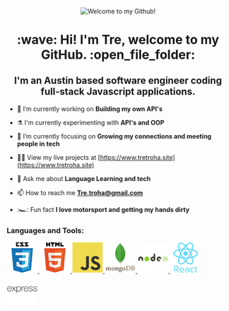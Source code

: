 <div align="center"><img src="[https://i.ibb.co/JvMNfPk/gnome-gif](https://www.google.com/url?sa=i&url=https%3A%2F%2Fgiphy.com%2Fexplore%2Fdrift-brothers&psig=AOvVaw0TjHahZh4YJgtVBUGXLPjU&ust=1667530196675000&source=images&cd=vfe&ved=0CAsQjRxqFwoTCKjgqZyAkfsCFQAAAAAdAAAAABAQ).gif" alt="Welcome to my Github!" align="center"></div>

<h1 align="center">:wave:  Hi! I'm Tre, welcome to my GitHub.  :open_file_folder:</h1>
<h2 align="center">I'm an Austin based software engineer coding full-stack Javascript applications.</h3>



- :construction: I’m currently working on **Building my own API's**

- :alembic: I'm currently experimenting with **API's and OOP**

- :dart: I’m currently focusing on **Growing my connections and meeting people in tech**

- :man_technologist: View my live projects at [https://www.tretroha.site](https://www.tretroha.site)

- 💬 Ask me about **Language Learning and tech**

- 📫 How to reach me **Tre.troha@gmail.com**

- :🏎️: Fun fact **I love motorsport and getting my hands dirty**

<h3 align="left">Languages and Tools:</h3>
<p align="left"> <a href="https://www.w3schools.com/css/" target="_blank"> <img src="https://raw.githubusercontent.com/devicons/devicon/master/icons/css3/css3-original-wordmark.svg" alt="css3" width="70" height="70"/> </a> <a href="https://www.w3.org/html/" target="_blank"> <img src="https://raw.githubusercontent.com/devicons/devicon/master/icons/html5/html5-original-wordmark.svg" alt="html5" width="70" height="70"/> </a> <a href="https://developer.mozilla.org/en-US/docs/Web/JavaScript" target="_blank"> <img src="https://raw.githubusercontent.com/devicons/devicon/master/icons/javascript/javascript-original.svg" alt="javascript" width="70" height="70"/> </a> <a href="https://www.mongodb.com/" target="_blank"> <img src="https://raw.githubusercontent.com/devicons/devicon/master/icons/mongodb/mongodb-original-wordmark.svg" alt="mongodb" width="70" height="70"/> </a> <a href="https://nodejs.org" target="_blank"> <img src="https://raw.githubusercontent.com/devicons/devicon/master/icons/nodejs/nodejs-original-wordmark.svg" alt="nodejs" width="70" height="70"/> </a> <a href="https://reactjs.org/" target="_blank"> <img src="https://raw.githubusercontent.com/devicons/devicon/master/icons/react/react-original-wordmark.svg" alt="react" width="70" height="70"/> </a> <a href="https://expressjs.com" target="_blank"> <img src="https://raw.githubusercontent.com/devicons/devicon/master/icons/express/express-original-wordmark.svg" alt="express" width="70" height="70"/> </a> </p>
